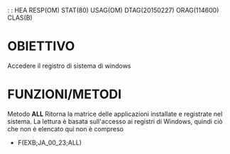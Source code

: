  :  : HEA RESP(OM) STAT(80) USAG(OM) DTAG(20150227) ORAG(114600) CLAS(B)

# OBIETTIVO
Accedere il registro di sistema di windows

# FUNZIONI/METODI
Metodo **ALL**
Ritorna la matrice delle applicazioni installate e registrate nel sistema. La lettura è basata sull'accesso ai registri di Windows, quindi ciò che non è elencato qui non è compreso
-  F(EXB;JA_00_23;ALL)



